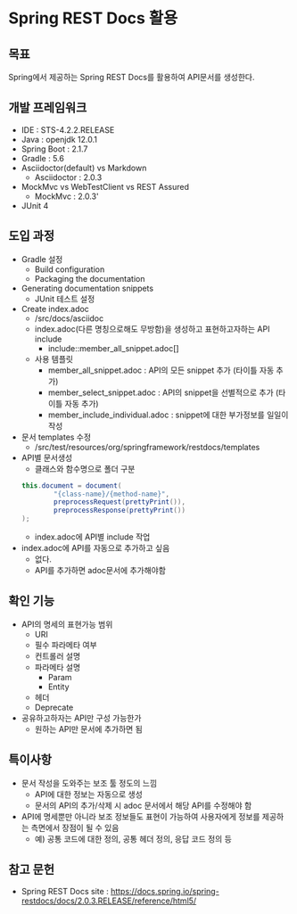# Spring REST Docs 활용

## 목표
Spring에서 제공하는 Spring REST Docs를 활용하여 API문서를 생성한다.

## 개발 프레임워크
 - IDE : STS-4.2.2.RELEASE
 - Java : openjdk 12.0.1
 - Spring Boot : 2.1.7
 - Gradle : 5.6
 - Asciidoctor(default) vs Markdown
    - Asciidoctor : 2.0.3
 - MockMvc vs WebTestClient vs REST Assured
    - MockMvc : 2.0.3'
 - JUnit 4
 
## 도입 과정
 - Gradle 설정
	 - Build configuration
	 - Packaging the documentation
 - Generating documentation snippets
    - JUnit 테스트 설정
 - Create index.adoc
    - <project-directory>/src/docs/asciidoc
    - index.adoc(다른 명칭으로해도 무방함)을 생성하고 표현하고자하는 API include
        - include::member_all_snippet.adoc[]
    - 사용 템플릿
        - member_all_snippet.adoc : API의 모든 snippet 추가 (타이틀 자동 추가) 
        - member_select_snippet.adoc : API의 snippet을 선별적으로 추가 (타이틀 자동 추가)
        - member_include_individual.adoc : snippet에 대한 부가정보를 일일이 작성
 - 문서 templates 수정
    - <project-directory>/src/test/resources/org/springframework/restdocs/templates
 - API별 문서생성
    - 클래스와 함수명으로 폴더 구분
	~~~java
	this.document = document(
	        "{class-name}/{method-name}",
	        preprocessRequest(prettyPrint()),
	        preprocessResponse(prettyPrint())
	);
	~~~
	- index.adoc에 API별 include 작업
 - index.adoc에 API를 자동으로 추가하고 싶음
    - 없다.
    - API를 추가하면 adoc문서에 추가해야함
 
## 확인 기능
 - API의 명세의 표현가능 범위
    - URI
    - 필수 파라메타 여부
    - 컨트롤러 설명
    - 파라메타 설명
        - Param
        - Entity
    - 헤더
    - Deprecate
 - 공유하고하자는 API만 구성 가능한가
    - 원하는 API만 문서에 추가하면 됨
    
## 특이사항
 - 문서 작성을 도와주는 보조 툴 정도의 느낌
    - API에 대한 정보는 자동으로 생성
    - 문서의 API의 추가/삭제 시 adoc 문서에서 해당 API를 수정해야 함
 - API에 명세뿐만 아니라 보조 정보들도 표현이 가능하여 사용자에게 정보를 제공하는 측면에서 장점이 될 수 있음
    - 예) 공통 코드에 대한 정의, 공통 헤더 정의, 응답 코드 정의 등

## 참고 문헌
 - Spring REST Docs site : https://docs.spring.io/spring-restdocs/docs/2.0.3.RELEASE/reference/html5/
